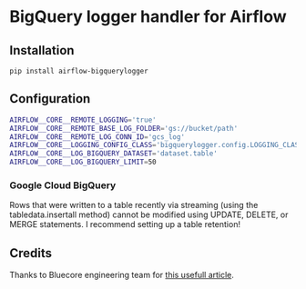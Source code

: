 # BigQuery logger handler for Airflow

## Installation

`pip install airflow-bigquerylogger`

## Configuration

```bash
AIRFLOW__CORE__REMOTE_LOGGING='true'
AIRFLOW__CORE__REMOTE_BASE_LOG_FOLDER='gs://bucket/path'
AIRFLOW__CORE__REMOTE_LOG_CONN_ID='gcs_log'
AIRFLOW__CORE__LOGGING_CONFIG_CLASS='bigquerylogger.config.LOGGING_CLASS'
AIRFLOW__CORE__LOG_BIGQUERY_DATASET='dataset.table'
AIRFLOW__CORE__LOG_BIGQUERY_LIMIT=50
```

### Google Cloud BigQuery

Rows that were written to a table recently via streaming (using the tabledata.insertall method) cannot be modified using UPDATE, DELETE, or MERGE statements. I recommend setting up a table retention!

## Credits

Thanks to Bluecore engineering team for [this usefull article](https://medium.com/bluecore-engineering/kubernetes-pod-logging-in-the-airflow-ui-ed9ca6f37e9d).
